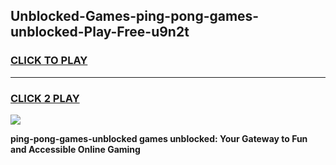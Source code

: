 
## Unblocked-Games-ping-pong-games-unblocked-Play-Free-u9n2t
<h3>
<a href="https://premium76.site?title=ping-pong-games-unblocked&ref=09A">CLICK TO PLAY</a></h3>
<hr>

<h3>
<a href="https://premium76.site?title=ping-pong-games-unblocked&ref=09A">CLICK 2 PLAY</a>
  
</h3>

<a href="https://premium76.site?title=ping-pong-games-unblocked&ref=09A"><img src="https://clearcache.store/games.png"></a>


**ping-pong-games-unblocked games unblocked: Your Gateway to Fun and Accessible Online Gaming**
